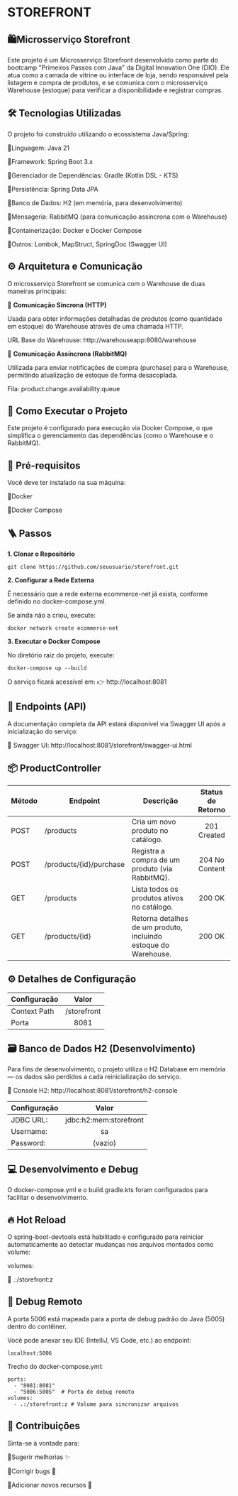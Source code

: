 # STOREFRONT

## 🛍️Microsserviço Storefront

Este projeto é um Microsserviço Storefront desenvolvido como parte do bootcamp "Primeiros Passos com Java" da Digital Innovation One (DIO).
Ele atua como a camada de vitrine ou interface de loja, sendo responsável pela listagem e compra de produtos, e se comunica com o microsserviço Warehouse (estoque) para verificar a disponibilidade e registrar compras.

## 🛠️ Tecnologias Utilizadas

O projeto foi construído utilizando o ecossistema Java/Spring:

🔹Linguagem: Java 21

🔹Framework: Spring Boot 3.x

🔹Gerenciador de Dependências: Gradle (Kotlin DSL - KTS)

🔹Persistência: Spring Data JPA

🔹Banco de Dados: H2 (em memória, para desenvolvimento)

🔹Mensageria: RabbitMQ (para comunicação assíncrona com o Warehouse)

🔹Containerização: Docker e Docker Compose

🔹Outros: Lombok, MapStruct, SpringDoc (Swagger UI)

## ⚙️ Arquitetura e Comunicação
O microsserviço Storefront se comunica com o Warehouse de duas maneiras principais:

🔹 **Comunicação Síncrona (HTTP)**

Usada para obter informações detalhadas de produtos (como quantidade em estoque) do Warehouse através de uma chamada HTTP.

URL Base do Warehouse: http://warehouseapp:8080/warehouse

🔹 **Comunicação Assíncrona (RabbitMQ)**

Utilizada para enviar notificações de compra (purchase) para o Warehouse, permitindo atualização de estoque de forma desacoplada.

Fila: product.change.availability.queue

## 🚀 Como Executar o Projeto

Este projeto é configurado para execução via Docker Compose, o que simplifica o gerenciamento das dependências (como o Warehouse e o RabbitMQ).

## 🧩 Pré-requisitos

Você deve ter instalado na sua máquina:

🔹Docker

🔹Docker Compose

## 🪜 Passos

**1. Clonar o Repositório**
```
git clone https://github.com/seuusuario/storefront.git
```

**2. Configurar a Rede Externa**

É necessário que a rede externa ecommerce-net já exista, conforme definido no docker-compose.yml.

Se ainda não a criou, execute:
```
docker network create ecommerce-net
```

**3. Executar o Docker Compose**

No diretório raiz do projeto, execute:

```
docker-compose up --build
```


O serviço ficará acessível em:
👉 http://localhost:8081

## 📝 Endpoints (API)

A documentação completa da API estará disponível via Swagger UI após a inicialização do serviço:

🔗 Swagger UI: http://localhost:8081/storefront/swagger-ui.html

## 📦 ProductController

  | Método |	Endpoint | Descrição | Status de Retorno |
  | ------ | ----------| --------- |:-----------------:|
  | POST	 | /products | Cria um novo produto no catálogo.| 201 Created |
  | POST	 | /products/{id}/purchase | Registra a compra de um produto (via RabbitMQ). | 204 No Content |
 | GET	 | /products | Lista todos os produtos ativos no catálogo. | 200 OK |
 | GET	 | /products/{id} |Retorna detalhes de um produto, incluindo estoque do Warehouse. | 200 OK |

## ⚙️ Detalhes de Configuração

|Configuração | Valor |
| ----------- | :---: |
|Context Path |	/storefront|
|Porta	      | 8081  |

## 🗃️ Banco de Dados H2 (Desenvolvimento)

Para fins de desenvolvimento, o projeto utiliza o H2 Database em memória — os dados são perdidos a cada reinicialização do serviço.

🔗 Console H2: http://localhost:8081/storefront/h2-console

| Configuração | Valor|
| ------------ | :--:|
|JDBC URL: | jdbc:h2:mem:storefront |
|Username: | sa |
|Password: | (vazio) |

## 💻 Desenvolvimento e Debug

O docker-compose.yml e o build.gradle.kts foram configurados para facilitar o desenvolvimento.

## 🔥 Hot Reload

O spring-boot-devtools está habilitado e configurado para reiniciar automaticamente ao detectar mudanças nos arquivos montados como volume:

volumes:

  🔹 .:/storefront:z

## 🐞 Debug Remoto

A porta 5006 está mapeada para a porta de debug padrão do Java (5005) dentro do contêiner.

Você pode anexar seu IDE (IntelliJ, VS Code, etc.) ao endpoint:
```
localhost:5006
```

Trecho do docker-compose.yml:

```
ports:
  - "8081:8081"
  - "5006:5005"  # Porta de debug remoto
volumes:
  - .:/storefront:z # Volume para sincronizar arquivos
  ```

## 🤝 Contribuições

Sinta-se à vontade para:

🔹Sugerir melhorias ✨

🔹Corrigir bugs 🐛

🔹Adicionar novos recursos 🚀

